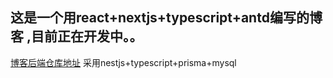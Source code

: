 ## 这是一个用react+nextjs+typescript+antd编写的博客 ,目前正在开发中。。
[博客后端仓库地址](https://github.com/Elmge/MyBlog-Server) 采用nestjs+typescript+prisma+mysql
